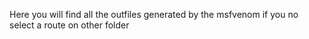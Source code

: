 Here you will find all the outfiles generated by the msfvenom if you no select a route on other folder 
